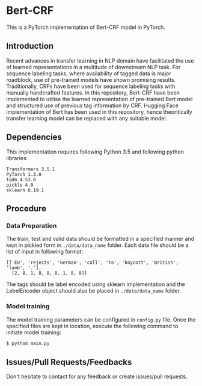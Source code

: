 # Bert-CRF

This is a PyTorch implementation of Bert-CRF model in PyTorch. 

## Introduction

Recent advances in transfer learning in NLP domain have facilitated the use of learned representations in a multitude of downstream NLP task. For sequence labeling tasks,
where availability of tagged data is major roadblock, use of pre-trained models have shown promising results. Traditionally, CRFs have been used for sequence labeling tasks
with manually handcrafted features. In this repository, Bert-CRF have been implemented to utilise the learned representation of pre-trained Bert model and structured use of 
previous tag information by CRF. Hugging Face implementation of Bert has been used in this repository, hence theoritically transfer learning model can be replaced with any suitable model.

## Dependencies

This implementation requires following Python 3.5 and following python libraries:

```
Transformers 3.5.1
PyTorch 1.3.0
tqdm 4.53.0
pickle 4.0
sklearn 0.19.1
```

## Procedure

### Data Preparation

The train, test and valid data should be formatted in a specified manner and kept in pickled form in ```./data/data_name``` folder. Each data file should be a 
list of input in following format:

```
[['EU', 'rejects', 'German', 'call', 'to', 'boycott', 'British', 'lamb', '.'],
  [2, 8, 1, 8, 8, 8, 1, 8, 8]]
 ```
 
 The tags should be label encoded using sklearn implementation and the LebelEncoder object should also be placed in ```./data/data_name``` folder.
 
 ### Model training
 
 The model training parameters can be configured in ```config.py``` file. Once the specified files are kept in location, execute the following command to initiate model training:
 
 ```sh
$ python main.py
```

## Issues/Pull Requests/Feedbacks

Don't hesitate to contact for any feedback or create issues/pull requests.
